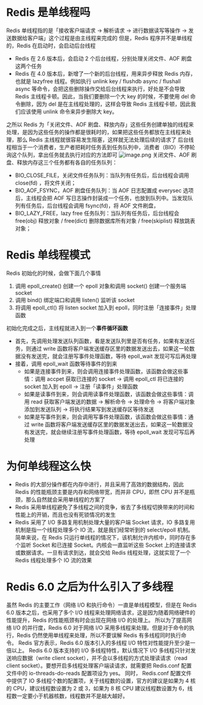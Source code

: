 # Redis 是单线程吗
Redis 单线程指的是「接收客户端请求 -> 解析请求 -> 进行数据读写等操作 -> 发送数据给客户端」这个过程是由主线程来完成的
但是，Redis 程序并不是单线程的，Redis 在启动时，会启动后台线程

- Redis 在 2.6 版本后，会启动 2 个后台线程，分别处理关闭文件、AOF 刷盘这两个任务
- Redis 在 4.0 版本后，新增了一个新的后台线程，用来异步释放 Redis 内存，也就是 lazyfree 线程。例如执行 unlink key / flushdb async / flushall async 等命令，会把这些删除操作交给后台线程来执行，好处是不会导致 Redis 主线程卡顿。因此，当我们要删除一个大 key 的时候，不要使用 del 命令删除，因为 del 是在主线程处理的，这样会导致 Redis 主线程卡顿，因此我们应该使用 unlink 命令来异步删除大 key。

之所以 Redis 为「关闭文件、AOF 刷盘、释放内存」这些任务创建单独的线程来处理，是因为这些任务的操作都是很耗时的，如果把这些任务都放在主线程来处理，那么 Redis 主线程就很容易发生阻塞，这样就无法处理后续的请求了
后台线程相当于一个消费者，生产者把耗时任务丢到任务队列中，消费者（BIO）不停轮询这个队列，拿出任务就去执行对应的方法即可
![image.png](https://cdn.nlark.com/yuque/0/2023/png/28316065/1680074948302-e8b86678-c454-4c9e-8542-e68f639da066.png#averageHue=%23afaba8&clientId=udd9ab6d0-b328-4&from=paste&height=470&id=uf08b3dd2&name=image.png&originHeight=834&originWidth=1282&originalType=binary&ratio=2.5&rotation=0&showTitle=false&size=267556&status=done&style=none&taskId=ud97d9ca8-c9ee-4278-91bf-d383d278621&title=&width=721.7999877929688)
关闭文件、AOF 刷盘、释放内存这三个任务都有各自的任务队列：

- BIO_CLOSE_FILE，关闭文件任务队列：当队列有任务后，后台线程会调用 close(fd) ，将文件关闭；
- BIO_AOF_FSYNC，AOF 刷盘任务队列：当 AOF 日志配置成 everysec 选项后，主线程会把 AOF 写日志操作封装成一个任务，也放到队列中。当发现队列有任务后，后台线程会调用 fsync(fd)，将 AOF 文件刷盘，
- BIO_LAZY_FREE，lazy free 任务队列：当队列有任务后，后台线程会 free(obj) 释放对象 / free(dict) 删除数据库所有对象 / free(skiplist) 释放跳表对象；
# Redis 单线程模式
Redis 初始化的时候，会做下面几个事情

1. 调用 epoll_create() 创建一个 epoll 对象和调用 socket() 创建一个服务端 socket
2. 调用 bind() 绑定端口和调用 listen() 监听该 socket
3. 将调用 epoll_ctl() 将 listen socket 加入到 epoll，同时注册「连接事件」处理函数

初始化完成之后，主线程就进入到一个**事件循环函数**

- 首先，先调用处理发送队列函数，看是发送队列里是否有任务，如果有发送任务，则通过 write 函数将客户端发送缓存区里的数据发送出去，如果这一轮数据没有发送完，就会注册写事件处理函数，等待 epoll_wait 发现可写后再处理
- 接着，调用 epoll_wait 函数等待事件的到来
   - 如果是连接事件到来，则会调用连接事件处理函数，该函数会做这些事情：调用 accpet 获取已连接的 socket -> 调用 epoll_ctl 将已连接的 socket 加入到 epoll -> 注册「读事件」处理函数
   - 如果是读事件到来，则会调用读事件处理函数，该函数会做这些事情：调用 read 获取客户端发送的数据 -> 解析命令 -> 处理命令 -> 将客户端对象添加到发送队列 -> 将执行结果写到发送缓存区等待发送
   - 如果是写事件到来，则会调用写事件处理函数，该函数会做这些事情：通过 write 函数将客户端发送缓存区里的数据发送出去，如果这一轮数据没有发送完，就会继续注册写事件处理函数，等待 epoll_wait 发现可写后再处理
# 为何单线程这么快

- Redis 的大部分操作都在内存中进行，并且采用了高效的数据结构，因此 Redis 的性能瓶颈主要是内存和网络带宽，而并非 CPU，即然 CPU 并不是瓶颈，那么自然就会采用单线程的方案了
- Redis 采用单线程避免了多线程之间的竞争，省去了多线程切换带来的时间和性能上的开销，而且也没有死锁情况的发生
- Redis 采用了 I/O 多路复用机制处理大量的客户端 Socket 请求，IO 多路复用机制是指一个线程处理多个 IO 流，就是我们经常听到的 select/epoll 机制。简单来说，在 Redis 只运行单线程的情况下，该机制允许内核中，同时存在多个监听 Socket 和已连接 Socket。内核会一直监听这些 Socket 上的连接请求或数据请求。一旦有请求到达，就会交给 Redis 线程处理，这就实现了一个 Redis 线程处理多个 IO 流的效果
# Redis 6.0 之后为什么引入了多线程
虽然 Redis 的主要工作（网络 I/O 和执行命令）一直是单线程模型，但是在 Redis 6.0 版本之后，也采用了多个 I/O 线程来处理网络请求，这是因为随着网络硬件的性能提升，Redis 的性能瓶颈有时会出现在网络 I/O 的处理上。
所以为了提高网络 I/O 的并行度，Redis 6.0 对于网络 I/O 采用多线程来处理。但是对于命令的执行，Redis 仍然使用单线程来处理，所以不要误解 Redis 有多线程同时执行命令。
Redis 官方表示，Redis 6.0 版本引入的多线程 I/O 特性对性能提升至少是一倍以上。
Redis 6.0 版本支持的 I/O 多线程特性，默认情况下 I/O 多线程只针对发送响应数据（write client socket），并不会以多线程的方式处理读请求（read client socket）。要想开启多线程处理客户端读请求，就需要把 Redis.conf 配置文件中的 io-threads-do-reads 配置项设为 yes。
同时， Redis.conf 配置文件中提供了 IO 多线程个数的配置项，关于线程数的设置，官方的建议是如果为 4 核的 CPU，建议线程数设置为 2 或 3，如果为 8 核 CPU 建议线程数设置为 6，线程数一定要小于机器核数，线程数并不是越大越好。

